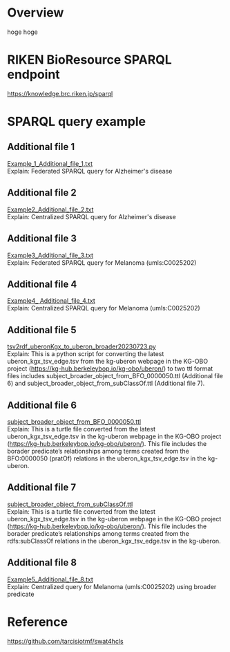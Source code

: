 # Overview
hoge hoge

# RIKEN BioResource SPARQL endpoint
https://knowledge.brc.riken.jp/sparql  


# SPARQL query example
## Additional file 1
[Example_1_Additional_file_1.txt](https://github.com/kushidat/broaderPredicate_uberon/blob/main/Example1_Additional_file_1.txt)  
Explain: Federated SPARQL query for Alzheimer's disease  

## Additional file 2 
[Example2_Additional_file_2.txt](https://github.com/kushidat/broaderPredicate_uberon/blob/main/Example2_Additional_file_2.txt)  
Explain: Centralized SPARQL query for Alzheimer's disease  

## Additional file 3
[Example3_Additional_file_3.txt](https://github.com/kushidat/broaderPredicate_uberon/blob/main/Example3_Additional_file_3.txt)  
Explain: Federated SPARQL query for Melanoma (umls:C0025202)  

## Additional file 4
[Example4_ Additional_file_4.txt](https://github.com/kushidat/broaderPredicate_uberon/blob/main/Example4_Additional_file_4.txt )  
Explain: Centralized SPARQL query for Melanoma (umls:C0025202)   

## Additional file 5
[tsv2rdf_uberonKgx_to_uberon_broader20230723.py](#https://github.com/kushidat/broaderPredicate_uberon/blob/main/tsv2rdf_uberonKgx_to_uberon_broader20230723.py)  
Explain: This is a python script for converting the latest uberon_kgx_tsv_edge.tsv from the kg-uberon webpage in the KG-OBO project (https://kg-hub.berkeleybop.io/kg-obo/uberon/) to two ttl format files includes subject_broader_object_from_BFO_0000050.ttl (Additional file 6) and subject_broader_object_from_subClassOf.ttl (Additional file 7).  

## Additional file 6
[subject_broader_object_from_BFO_0000050.ttl](https://github.com/kushidat/broaderPredicate_uberon/blob/main/subject_broader_object_from_BFO_0000050.ttl)  
Explain: This is a turtle file converted from the latest uberon_kgx_tsv_edge.tsv in the kg-uberon webpage in the KG-OBO project (https://kg-hub.berkeleybop.io/kg-obo/uberon/). This file includes the borader predicate’s relationships among terms created from the BFO:0000050 (pratOf) relations in the uberon_kgx_tsv_edge.tsv in the kg-uberon.  

## Additional file 7
[subject_broader_object_from_subClassOf.ttl](https://github.com/kushidat/broaderPredicate_uberon/blob/main/subject_broader_object_from_subClassOf.ttl)  
Explain: This is a turtle file converted from the latest uberon_kgx_tsv_edge.tsv in the kg-uberon webpage in the KG-OBO project (https://kg-hub.berkeleybop.io/kg-obo/uberon/). This file includes the borader predicate’s relationships among terms created from the rdfs:subClassOf relations in the uberon_kgx_tsv_edge.tsv in the kg-uberon.  

## Additional file 8
[Example5_Additional_file_8.txt](https://github.com/kushidat/broaderPredicate_uberon/blob/main/Example5_Additional_file_8.txt)  
Explain: Centralized query for Melanoma (umls:C0025202) using broader predicate    


# Reference
https://github.com/tarcisiotmf/swat4hcls
